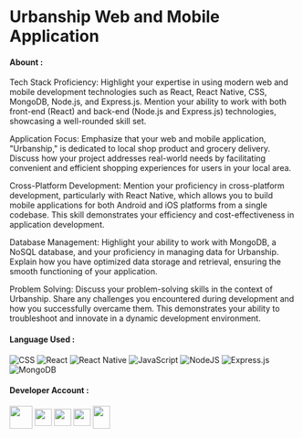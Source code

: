  <h1> Urbanship Web and Mobile Application</h1>

<h4>Abount :</h4>
Tech Stack Proficiency: Highlight your expertise in using modern web and mobile development technologies such as React, React Native, CSS, MongoDB, Node.js, and Express.js. Mention your ability to work with both front-end (React) and back-end (Node.js and Express.js) technologies, showcasing a well-rounded skill set.

Application Focus: Emphasize that your web and mobile application, "Urbanship," is dedicated to local shop product and grocery delivery. Discuss how your project addresses real-world needs by facilitating convenient and efficient shopping experiences for users in your local area.

Cross-Platform Development: Mention your proficiency in cross-platform development, particularly with React Native, which allows you to build mobile applications for both Android and iOS platforms from a single codebase. This skill demonstrates your efficiency and cost-effectiveness in application development.

Database Management: Highlight your ability to work with MongoDB, a NoSQL database, and your proficiency in managing data for Urbanship. Explain how you have optimized data storage and retrieval, ensuring the smooth functioning of your application.

Problem Solving: Discuss your problem-solving skills in the context of Urbanship. Share any challenges you encountered during development and how you successfully overcame them. This demonstrates your ability to troubleshoot and innovate in a dynamic development environment. <br>
<h4>Language Used :</h4>

![CSS](https://img.shields.io/badge/CSS3-1572B6?logo=css3&logoColor=white) ![React](https://img.shields.io/badge/react-%2320232a.svg?style=flat&logo=Adobe%20XD&logoColor=%2361DAFB) ![React Native](https://img.shields.io/badge/react_native-%2320232a.svg?style=flat&logo=Adobe%20XD&logoColor=%2361DAFB) ![JavaScript](https://img.shields.io/badge/javascript-%23323330.svg?style=flat&logo=javascript&logoColor=%23F7DF1E) ![NodeJS](https://img.shields.io/badge/node.js-6DA55F?style=flat&logo=node.js&logoColor=white) ![Express.js](https://img.shields.io/badge/express.js-%23404d59.svg?style=flat&logo=express&logoColor=%2361DAFB) ![MongoDB](https://img.shields.io/badge/MongoDB-%234ea94b.svg?style=flat&logo=mongodb&logoColor=white)

<h4>Developer Account : </h4>
<div>
<a href="https://www.linkedin.com/in/hemanth-dhanamadhavan-39a2a31b5" target="blank"><img align="center" src="https://img.icons8.com/?size=512&id=13930&format=png" alt="" height="40" width="40" /></a>
  <a href="https://www.naukri.com/mnjuser/profile?id=&altresid" target="blank" ><img align="center" src="https://encrypted-tbn0.gstatic.com/images?q=tbn:ANd9GcQHnuoBILG49vKRO7VNKERfU1t5tuT9QFowe0RpLRXDUS6Qy_Tea-RHUrwX9WHx3glSbTk&usqp=CAU" alt="" height="30" width="30"  style="border-radius:50" /></a>
<a href="https://github.com/hemanthd077" target="blank"><img align="center" src="https://raw.githubusercontent.com/rahuldkjain/github-profile-readme-generator/master/src/images/icons/Social/github.svg" alt="" height="30" width="30" /></a>
<a href="https://leetcode.com/HemanthD77/" target="blank"><img align="center" src="https://raw.githubusercontent.com/rahuldkjain/github-profile-readme-generator/master/src/images/icons/Social/leet-code.svg" alt="" height="30" width="30" /></a>
<a href="mailto:hemanthmadhavan77@gmail.com" target="blank"><img align="center" src="https://img.icons8.com/?size=512&id=P7UIlhbpWzZm&format=png" alt="" height="40" width="30" /></a>   
</div><br>
